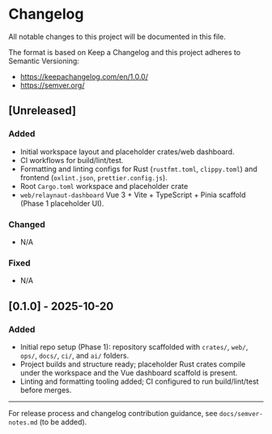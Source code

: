 # Changelog

All notable changes to this project will be documented in this file.

The format is based on Keep a Changelog and this project adheres to Semantic Versioning:

- https://keepachangelog.com/en/1.0.0/
- https://semver.org/

## [Unreleased]

### Added

- Initial workspace layout and placeholder crates/web dashboard.
- CI workflows for build/lint/test.
- Formatting and linting configs for Rust (`rustfmt.toml`, `clippy.toml`) and frontend (`oxlint.json`, `prettier.config.js`).
- Root `Cargo.toml` workspace and placeholder crate
- `web/relaynaut-dashboard` Vue 3 + Vite + TypeScript + Pinia scaffold (Phase 1 placeholder UI).

### Changed

- N/A

### Fixed

- N/A

## [0.1.0] - 2025-10-20

### Added

- Initial repo setup (Phase 1): repository scaffolded with `crates/`, `web/`, `ops/`, `docs/`, `ci/`, and `ai/` folders.
- Project builds and structure ready; placeholder Rust crates compile under the workspace and the Vue dashboard scaffold is present.
- Linting and formatting tooling added; CI configured to run build/lint/test before merges.

---

For release process and changelog contribution guidance, see `docs/semver-notes.md` (to be added).
